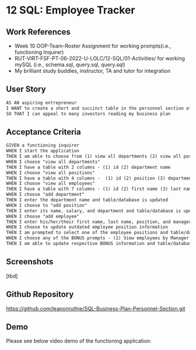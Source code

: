 # 12 SQL: Employee Tracker

## Work References
* Week 10 OOP-Team-Roster Assignment for working prompts(i.e., functioning Inquirer)
* RUT-VIRT-FSF-PT-06-2022-U-LOLC/12-SQL/01-Activities/ for working mySQL (i.e., schema.sql, query.sql, query.sql)
* My brilliant study buddies, instructor, TA and tutor for integration

## User Story

```md
AS AN aspiring entrepreneur
I WANT to create a short and succinct table in the personnel section of my business plan that shows the departments and employees I need to run a successful business
SO THAT I can appeal to many investors reading my business plan
```

## Acceptance Criteria

```md
GIVEN a functioning inquirer
WHEN I start the application
THEN I am able to choose from (1) view all departments (2) view all positions (3) view all employees (4) add department (5) add position (6) add employee (7) update to revise any outdated employee information
WHEN I choose "view all departments" 
THEN I have a table with 2 columns - (1) id (2) department name
WHEN I choose "view all positions"
THEN I have a table with 4 columns -  (1) id (2) position (3) department (4) salary
WHEN I choose "view all employees"
THEN I have a table with 7 columns - (1) id (2) first name (3) last name (4) position (5) department (6) salary (7) manager
WHEN I choose "add department"
THEN I enter the department name and table/database is updated
WHEN I choose to "add position"
THEN I enter its name, salary, and department and table/database is updated
WHEN I choose "add employee"
THEN I enter his/her/their first name, last name, position, and manager and table/database is updated
WHEN I choose to update outdated employee position information
THEN I am prompted to select one of the employee positions and table/database is updated
WHEN I choose any of the BONUS prompts - (1) View employees by Manager (2) View employees by Department (3) Delete Department (4) Delete Position (5) Delete Employee (6) Update Manager Position (6) Sum of Salaries 
THEN I am able to update respective BONUS information and table/database is updated
```
## Screenshots
[tbd]

## Github Repository
<a href="https://github.com/leanonruthie/SQL-Business-Plan-Personnel-Section.git">https://github.com/leanonruthie/SQL-Business-Plan-Personnel-Section.git</a>

## Demo
Please see below video demo of the functioning application:



